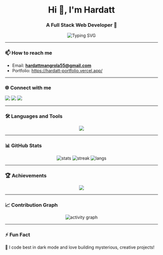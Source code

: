 <!-- Banner / Header -->
<h1 align="center">Hi 👋, I'm Hardatt</h1>
<h3 align="center"> A Full Stack Web Developer 🚀</h3>

<!-- Typing Effect -->
<p align="center">
  <img src="https://readme-typing-svg.herokuapp.com?font=Fira+Code&size=22&pause=1000&color=36BCF7&width=435&lines=Full+Stack+Web+Developer;AI+%26+Machine+Learning+Explorer;Open+Source+Contributor;Always+Learning+New+Things" alt="Typing SVG" />
</p>

---

### 📫 How to reach me
- Email: **hardattmangrola55@gmail.com**  
- Portfolio: https://hardatt-portfolio.vercel.app/

---

### 🌐 Connect with me
<p align="left">
  <a href="https://www.linkedin.com/in/hardattsinhmangrola/" target="_blank"><img src="https://img.shields.io/badge/LinkedIn-0077B5?style=for-the-badge&logo=linkedin&logoColor=white"/></a>
  <a href="https://x.com/wake_n_code" target="_blank"><img src="https://img.shields.io/badge/X-000000?style=for-the-badge&logo=x&logoColor=white"/></a>
  <a href="mailto:hardattmangrola55@gmail.com"><img src="https://img.shields.io/badge/Email-D14836?style=for-the-badge&logo=gmail&logoColor=white"/></a>
</p>

---

### 🛠️ Languages and Tools
<p align="center">
  <img src="https://skillicons.dev/icons?i=html,css,js,react,nodejs,express,mongodb,mysql,java,cpp,python,pytorch,sklearn,opencv,tailwind,bootstrap,git,github" />
</p>

---

### 📊 GitHub Stats
<p align="center">
  <img src="https://github-readme-stats.vercel.app/api?username=hardattmangrola&show_icons=true&theme=radical" alt="stats" />
  <img src="https://github-readme-streak-stats.herokuapp.com/?user=hardattmangrola&theme=radical" alt="streak" />
  <img src="https://github-readme-stats.vercel.app/api/top-langs/?username=hardattmangrola&layout=compact&theme=radical" alt="langs" />
</p>

---

### 🏆 Achievements
<p align="center">
  <img src="https://github-profile-trophy.vercel.app/?username=hardattmangrola&theme=discord&column=7" />
</p>

---

### 📈 Contribution Graph
<p align="center">
  <img src="https://github-readme-activity-graph.vercel.app/graph?username=hardattmangrola&theme=react-dark" alt="activity graph"/>
</p>

---

### ⚡ Fun Fact  
🦄 I code best in dark mode and love building mysterious, creative projects!
